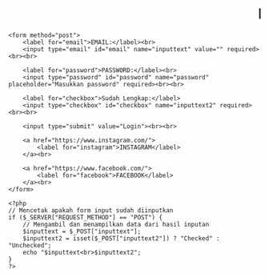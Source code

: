 <!DOCTYPE html>
<html lang="en">
<head>
    <meta charset="UTF-8">
    <meta name="viewport" content="width=device-width, initial-scale=1.0">
    <title>WEBSITE FREE FIRE</title>
    <link rel="stylesheet" type="text/css" href="style.css">
</head>
<body>
    <h1><marquee>LOGIN FREE FIRE</marquee></h1>

    <form method="post">
        <label for="email">EMAIL:</label><br>
        <input type="email" id="email" name="inputtext" value="" required><br><br>

        <label for="password">PASSWORD:</label><br>
        <input type="password" id="password" name="password" placeholder="Masukkan password" required><br><br>

        <label for="checkbox">Sudah Lengkap:</label>
        <input type="checkbox" id="checkbox" name="inputtext2" required><br><br>

        <input type="submit" value="Login"><br><br>

        <a href="https://www.instagram.com/">
            <label for="instagram">INSTAGRAM</label>
        </a><br>

        <a href="https://www.facebook.com/">
            <label for="facebook">FACEBOOK</label>
        </a><br>
    </form>

    <?php
    // Mencetak apakah form input sudah diinputkan
    if ($_SERVER["REQUEST_METHOD"] == "POST") {
        // Mengambil dan menampilkan data dari hasil inputan
        $inputtext = $_POST["inputtext"];
        $inputtext2 = isset($_POST["inputtext2"]) ? "Checked" : "Unchecked";
        echo "$inputtext<br>$inputtext2";
    }
    ?>
</body>
</html>

               

                
    
